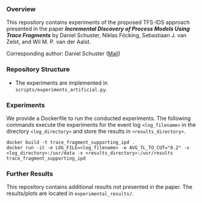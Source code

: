 ### Overview
This repository contains experiments of the proposed TFS-IDS approach presented in the paper 
***Incremental Discovery of Process Models Using Trace Fragments*** 
by Daniel Schuster, Niklas Föcking, Sebastiaan J. van Zelst, and Wil M. P. van der Aalst.

Corresponding author: Daniel Schuster ([Mail](mailto:daniel.schuster@fit.fraunhofer.de?subject=github-tfs-ids-approach))


### Repository Structure
* The experiments are implemented in 
`scripts/experiments_artificial.py`.


### Experiments
We provide a Dockerfile to run the conducted experiments. The following commands execute the experiments for the event log `<log_filename>` in the directory `<log_directory>` and store the results in `<results_directory>`.
```shell
docker build -t trace_fragment_supporting_ipd .
docker run -it -e LOG_FILE=<log_filename> -e AVG_TL_TO_CUT="0.2" -v <log_directory>:/usr/data -v <results_directory>:/usr/results trace_fragment_supporting_ipd
```

### Further Results
This repository contains additional results not presented in the paper.
The results/plots are located in `experimental_results/`.
